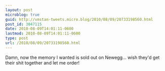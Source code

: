 ```yaml
---
layout: post
microblog: true
guid: http://vmstan-tweets.micro.blog/2010/08/09/20733198560.html
post_id: 3047115
date: 2010-08-09T14:01:11-0600
lastmod: 2010-08-09T14:01:11-0600
type: post
url: /2010/08/09/20733198560.html
---
```

Damn, now the memory I wanted is sold out on Newegg... wish they'd get their shit together and let me order!
